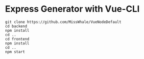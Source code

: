 # Express Generator with Vue-CLI

```
git clone https://github.com/MissWhale/VueNodeDefault
cd backend 
npm install 
cd ..
cd frontend
npm install
cd ..
npm start
```
